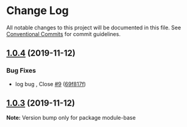 # Change Log

All notable changes to this project will be documented in this file.
See [Conventional Commits](https://conventionalcommits.org) for commit guidelines.

## [1.0.4](https://github.com/binglingwy/lerna-test-new/compare/v1.0.3...v1.0.4) (2019-11-12)


### Bug Fixes

* log bug , Close [#9](https://github.com/binglingwy/lerna-test-new/issues/9) ([69f817f](https://github.com/binglingwy/lerna-test-new/commit/69f817fcf57f417061997f9575fa8f427b530fcd))





## [1.0.3](https://github.com/binglingwy/lerna-test-new/compare/v1.0.2...v1.0.3) (2019-11-12)

**Note:** Version bump only for package module-base
